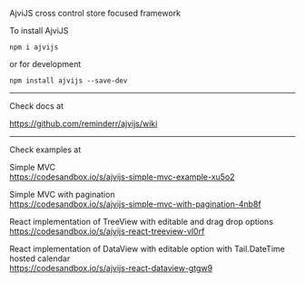 AjviJS cross control store focused framework

To install AjviJS

<code>npm i ajvijs</code>

or for development

<code>npm install ajvijs --save-dev</code>

-------------------------

Check docs at 

https://github.com/reminderr/ajvijs/wiki

-------------------------

Check examples at 

Simple MVC <br>
https://codesandbox.io/s/ajvijs-simple-mvc-example-xu5o2

Simple MVC with pagination<br>
https://codesandbox.io/s/ajvijs-simple-mvc-with-pagination-4nb8f

React implementation of TreeView with editable and drag drop options<br>
https://codesandbox.io/s/ajvijs-react-treeview-vl0rf

React implementation of DataView with editable option with Tail.DateTime hosted calendar<br>
https://codesandbox.io/s/ajvijs-react-dataview-gtgw9
